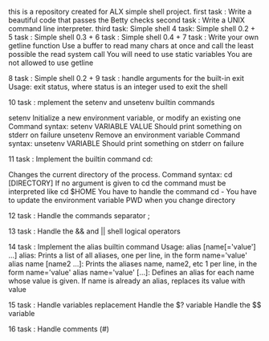 this is a repository created for ALX simple shell project.
first task : Write a beautiful code that passes the Betty checks
second task : Write a UNIX command line interpreter.
third task: Simple shell
4 task: Simple shell 0.2 +
5 task : Simple shell 0.3 +
6 task : Simple shell 0.4 + 
7 task : Write your own getline function
Use a buffer to read many chars at once and call the least possible the read system call
You will need to use static variables
You are not allowed to use getline

8 task : Simple shell 0.2 +
9 task : handle arguments for the built-in exit
Usage: exit status, where status is an integer used to exit the shell

10 task : mplement the setenv and unsetenv builtin commands

setenv
Initialize a new environment variable, or modify an existing one
Command syntax: setenv VARIABLE VALUE
Should print something on stderr on failure
unsetenv
Remove an environment variable
Command syntax: unsetenv VARIABLE
Should print something on stderr on failure

11 task : Implement the builtin command cd:

Changes the current directory of the process.
Command syntax: cd [DIRECTORY]
If no argument is given to cd the command must be interpreted like cd $HOME
You have to handle the command cd -
You have to update the environment variable PWD when you change directory

12 task : Handle the commands separator ;

13 task : Handle the && and || shell logical operators

14 task : Implement the alias builtin command
Usage: alias [name[='value'] ...]
alias: Prints a list of all aliases, one per line, in the form name='value'
alias name [name2 ...]: Prints the aliases name, name2, etc 1 per line, in the form name='value'
alias name='value' [...]: Defines an alias for each name whose value is given. If name is already an alias, replaces its value with value


15 task : Handle variables replacement
Handle the $? variable
Handle the $$ variable

16 task : Handle comments (#)
